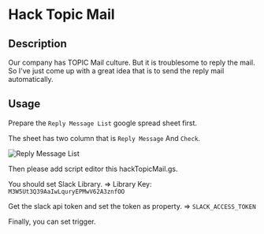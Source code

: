 # Hack Topic Mail

## Description

Our company has TOPIC Mail culture.
But it is troublesome to reply the mail.
So I've just come up with a great idea that is to send the reply mail automatically.

## Usage

Prepare the `Reply Message List` google spread sheet first.

The sheet has two column that is `Reply Message` And `Check`.

![Reply Message List](https://cloud.githubusercontent.com/assets/9312373/25319378/42df9cc0-28d8-11e7-8327-00738b886c4b.png)

Then please add script editor this hackTopicMail.gs.

You should set Slack Library.
=> Library Key: `M3W5Ut3Q39AaIwLquryEPMwV62A3znfOO`

Get the slack api token and set the token as property.
=> `SLACK_ACCESS_TOKEN`

Finally, you can set trigger.